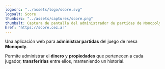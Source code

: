 ```yaml
---
logosrc: "../assets/logo/score.svg"
logoalt: Score
thumbsrc: "../assets/captures/score.png"
thumbalt: Captura de pantalla del administrador de partidas de Monopoly.
href: "https://score.cez.ar"
---
```


Una aplicación web para **administrar partidas** del juego de mesa **Monopoly**.

Permite administrar el **dinero** y **propiedades** que pertenecen a cada jugador, **transferirlas** entre ellos, manteniendo un historial.

